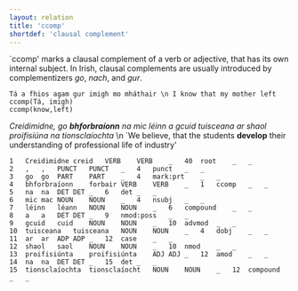 ```yaml
---
layout: relation
title: 'ccomp'
shortdef: 'clausal complement'
---
```


`ccomp' marks a clausal complement of a verb or adjective, that has its own internal subject. In Irish, clausal complements are usually introduced by complementizers _go_, _nach_, and _gur_.

~~~ sdparse
Tá a fhios agam gur imigh mo mháthair \n I know that my mother left
ccomp(Tá, imigh)
ccomp(know,left)
~~~

_Creidimidne, go <b>bhforbraíonn</b> na mic léinn a gcuid tuisceana ar shaol proifisiúna na tionsclaíochta_ \n `We believe, that the students <b>develop</b> their understanding of professional life of industry'


~~~ conllx
1	Creidimidne	creid	VERB	VERB	_	40	root	_	_
2	,	,	PUNCT	PUNCT	_	4	punct	_	_
3	go	go	PART	PART	_	4	mark:prt	_	_
4	bhforbraíonn	forbair	VERB	VERB	_	1	ccomp	_	_
5	na	na	DET	DET	_	6	det	_	_
6	mic	mac	NOUN	NOUN	_	4	nsubj	_	_
7	léinn	léann	NOUN	NOUN	_	6	compound	_	_
8	a	a	DET	DET	_	9	nmod:poss	_	_
9	gcuid	cuid	NOUN	NOUN	_	10	advmod	_	_
10	tuisceana	tuisceana	NOUN	NOUN	_	4	dobj	_	_
11	ar	ar	ADP	ADP	_	12	case	_	_
12	shaol	saol	NOUN	NOUN	_	10	nmod	_	_
13	proifisiúnta	proifisiúnta	ADJ	ADJ	_	12	amod	_	_
14	na	na	DET	DET	_	15	det	_	_
15	tionsclaíochta	tionsclaíocht	NOUN	NOUN	_	12	compound	_	_
~~~

